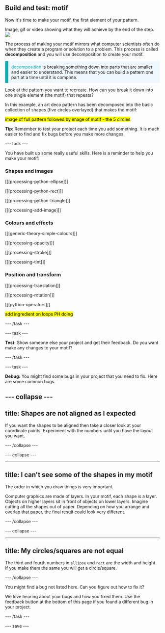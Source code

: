 ## Build and test: motif

Now it's time to make your motif, the first element of your pattern.

Image, gif or video showing what they will achieve by the end of the step. ![](images/image.png)

The process of making your motif mirrors what computer scientists often do when they create a program or solution to a problem. This process is called **decomposition** and you will use decomposition to create your motif.

<p style="border-left: solid; border-width:10px; border-color: #0faeb0; background-color: aliceblue; padding: 10px;"><span style="color: #0faeb0">decomposition</span> is breaking something down into parts that are smaller and easier to understand. This means that you can build a pattern one part at a time until it is complete.</p>

Look at the pattern you want to recreate. How can you break it down into one single element (the motif) that repeats?

In this example, an art deco pattern has been decomposed into the basic collection of shapes (five circles overlayed) that makes the motif:

<mark>image of full pattern followed by image of motif - the 5 circles</mark>

**Tip:** Remember to test your project each time you add something. It is much easier to find and fix bugs before you make more changes.

--- task ---

You have built up some really useful skills. Here is a reminder to help you make your motif:

### Shapes and images

[[[processing-python-ellipse]]]

[[[processing-python-rect]]]

[[[processing-python-triangle]]]

[[[processing-add-image]]]

### Colours and effects

[[[generic-theory-simple-colours]]]

[[[processing-opacity]]]

[[[processing-stroke]]]

[[[processing-tint]]]

### Position and transform

[[[processing-translation]]]

[[[processing-rotation]]]

[[[python-operators]]]

<mark>add ingredient on loops PH doing </mark>

--- /task ---

--- task ---

**Test:** Show someone else your project and get their feedback. Do you want make any changes to your motif? 

--- /task ---

--- task ---

**Debug:** You might find some bugs in your project that you need to fix. Here are some common bugs.

--- collapse ---
---
title: Shapes are not aligned as I expected
---

If you want the shapes to be aligned then take a closer look at your coordinate points. Experiment with the numbers until you have the layout you want. 

--- /collapse ---

--- collapse ---

---
title: I can't see some of the shapes in my motif
---

The order in which you draw things is very important.

Computer graphics are made of layers. In your motif, each shape is a layer. Objects on higher layers sit in front of objects on lower layers. Imagine cutting all the shapes out of paper. Depending on how you arrange and overlap that paper, the final result could look very different.

--- /collapse ---

--- collapse ---

---
title: My circles/squares are not equal
---

The third and fourth numbers in `ellipse` and `rect` are the width and height. If you make them the same you will get a circle/square. 

--- /collapse ---

You might find a bug not listed here. Can you figure out how to fix it?

We love hearing about your bugs and how you fixed them. Use the feedback button at the bottom of this page if you found a different bug in your project.

--- /task ---

--- save ---
